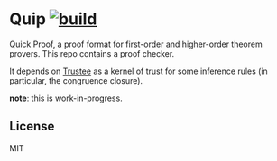 # Quip [![build](https://github.com/c-cube/quip/actions/workflows/main.yml/badge.svg)](https://github.com/c-cube/quip/actions/workflows/main.yml)

Quick Proof, a proof format for first-order and higher-order theorem provers.
This repo contains a proof checker.

It depends on [Trustee](https://github.com/c-cube/trustee) as a kernel of trust for
some inference rules (in particular, the congruence closure).

**note**: this is work-in-progress.

## License

MIT
